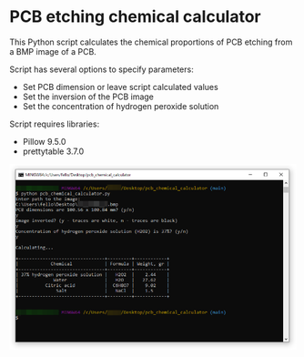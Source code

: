 # PCB etching chemical calculator

This Python script calculates the chemical proportions of PCB etching from a BMP image of a PCB.

Script has several options to specify parameters:
* Set PCB dimension or leave script calculated values
* Set the inversion of the PCB image
* Set the concentration of hydrogen peroxide solution

Script requires libraries:
* Pillow 9.5.0
* prettytable 3.7.0

![demo calculator](/img/demo_calculator.png)